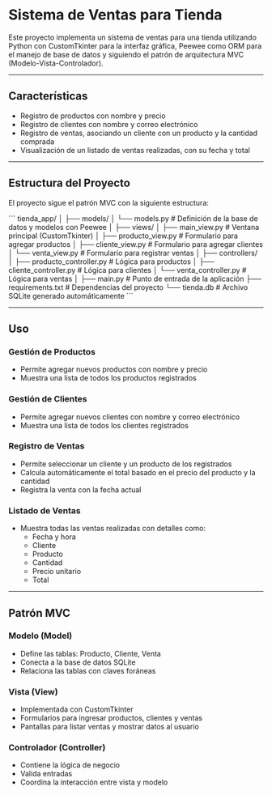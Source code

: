 # Sistema de Ventas para Tienda

Este proyecto implementa un sistema de ventas para una tienda utilizando Python con CustomTkinter para la interfaz gráfica, Peewee como ORM para el manejo de base de datos y siguiendo el patrón de arquitectura MVC (Modelo-Vista-Controlador).

---

## Características

- Registro de productos con nombre y precio
- Registro de clientes con nombre y correo electrónico
- Registro de ventas, asociando un cliente con un producto y la cantidad comprada
- Visualización de un listado de ventas realizadas, con su fecha y total

---

## Estructura del Proyecto

El proyecto sigue el patrón MVC con la siguiente estructura:

\`\`\`
tienda_app/
│
├── models/
│   └── models.py           # Definición de la base de datos y modelos con Peewee
│
├── views/
│   ├── main_view.py        # Ventana principal (CustomTkinter)
│   ├── producto_view.py    # Formulario para agregar productos
│   ├── cliente_view.py     # Formulario para agregar clientes
│   └── venta_view.py       # Formulario para registrar ventas
│
├── controllers/
│   ├── producto_controller.py  # Lógica para productos
│   ├── cliente_controller.py   # Lógica para clientes
│   └── venta_controller.py     # Lógica para ventas
│
├── main.py                 # Punto de entrada de la aplicación
├── requirements.txt        # Dependencias del proyecto
└── tienda.db               # Archivo SQLite generado automáticamente
\`\`\`

---

## Uso

### Gestión de Productos

- Permite agregar nuevos productos con nombre y precio
- Muestra una lista de todos los productos registrados

### Gestión de Clientes

- Permite agregar nuevos clientes con nombre y correo electrónico
- Muestra una lista de todos los clientes registrados

### Registro de Ventas

- Permite seleccionar un cliente y un producto de los registrados
- Calcula automáticamente el total basado en el precio del producto y la cantidad
- Registra la venta con la fecha actual

### Listado de Ventas

- Muestra todas las ventas realizadas con detalles como:
  - Fecha y hora
  - Cliente
  - Producto
  - Cantidad
  - Precio unitario
  - Total

---

## Patrón MVC

### Modelo (Model)

- Define las tablas: Producto, Cliente, Venta
- Conecta a la base de datos SQLite
- Relaciona las tablas con claves foráneas

### Vista (View)

- Implementada con CustomTkinter
- Formularios para ingresar productos, clientes y ventas
- Pantallas para listar ventas y mostrar datos al usuario

### Controlador (Controller)

- Contiene la lógica de negocio
- Valida entradas
- Coordina la interacción entre vista y modelo
